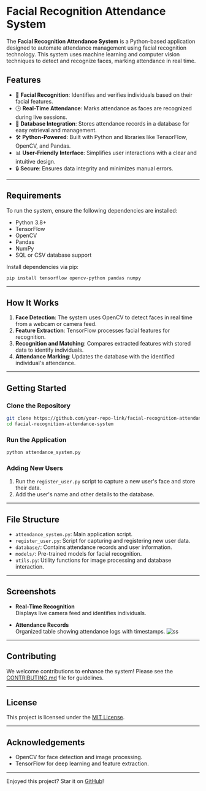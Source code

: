 # Facial Recognition Attendance System  

The **Facial Recognition Attendance System** is a Python-based application designed to automate attendance management using facial recognition technology. This system uses machine learning and computer vision techniques to detect and recognize faces, marking attendance in real time.  

## Features  
- 📸 **Facial Recognition**: Identifies and verifies individuals based on their facial features.  
- 🕒 **Real-Time Attendance**: Marks attendance as faces are recognized during live sessions.  
- 📂 **Database Integration**: Stores attendance records in a database for easy retrieval and management.  
- 🛠️ **Python-Powered**: Built with Python and libraries like TensorFlow, OpenCV, and Pandas.  
- 📊 **User-Friendly Interface**: Simplifies user interactions with a clear and intuitive design.  
- 🔒 **Secure**: Ensures data integrity and minimizes manual errors.  

---

## Requirements  

To run the system, ensure the following dependencies are installed:  

- Python 3.8+  
- TensorFlow  
- OpenCV  
- Pandas  
- NumPy  
- SQL or CSV database support  

Install dependencies via pip:  

```bash  
pip install tensorflow opencv-python pandas numpy  
```  

---

## How It Works  

1. **Face Detection**: The system uses OpenCV to detect faces in real time from a webcam or camera feed.  
2. **Feature Extraction**: TensorFlow processes facial features for recognition.  
3. **Recognition and Matching**: Compares extracted features with stored data to identify individuals.  
4. **Attendance Marking**: Updates the database with the identified individual's attendance.  

---

## Getting Started  

### Clone the Repository  
```bash  
git clone https://github.com/your-repo-link/facial-recognition-attendance-system.git  
cd facial-recognition-attendance-system  
```  

### Run the Application  
```bash  
python attendance_system.py  
```  

### Adding New Users  
1. Run the `register_user.py` script to capture a new user's face and store their data.  
2. Add the user's name and other details to the database.  

---

## File Structure  

- `attendance_system.py`: Main application script.  
- `register_user.py`: Script for capturing and registering new user data.  
- `database/`: Contains attendance records and user information.  
- `models/`: Pre-trained models for facial recognition.  
- `utils.py`: Utility functions for image processing and database interaction.  

---

## Screenshots  

- **Real-Time Recognition**  
  Displays live camera feed and identifies individuals.  

- **Attendance Records**  
  Organized table showing attendance logs with timestamps.
  ![ss](https://github.com/user-attachments/assets/da7773ef-2987-4b66-bd2b-efe4aa751aa5)


---

## Contributing  

We welcome contributions to enhance the system! Please see the [CONTRIBUTING.md](CONTRIBUTING.md) file for guidelines.  

---

## License  

This project is licensed under the [MIT License](LICENSE).  

---  

## Acknowledgements  
- OpenCV for face detection and image processing.  
- TensorFlow for deep learning and feature extraction.  

---  

Enjoyed this project? Star it on [GitHub](https://github.com/your-repo-link)!  
